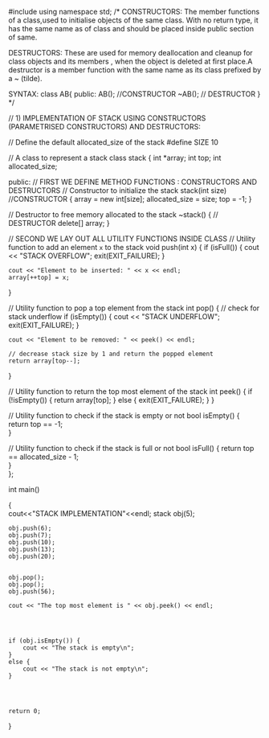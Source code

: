 #include <iostream>
using namespace std;
/* 
CONSTRUCTORS: The member functions of a class,used to initialise objects of the same class. With no return type, it has the same name as of class and should be placed inside public section of same.

DESTRUCTORS: These are used for memory deallocation and cleanup for class objects and its members , when the object is deleted at first place.A destructor is a member function with the same name as its class prefixed by a ~ (tilde).

SYNTAX:
class AB{
   public:
   AB(); //CONSTRUCTOR
   ~AB(); // DESTRUCTOR
}
*/

// 1) IMPLEMENTATION OF STACK USING CONSTRUCTORS (PARAMETRISED CONSTRUCTORS) AND DESTRUCTORS:

// Define the default allocated_size of the stack
#define SIZE 10
 
// A class to represent a stack
class stack
{
    int *array;
    int top;
    int allocated_size;
 
public:
// FIRST WE DEFINE METHOD FUNCTIONS : CONSTRUCTORS AND DESTRUCTORS
// Constructor to initialize the stack
stack(int size)  //CONSTRUCTOR
{
    array = new int[size];
    allocated_size = size;
    top = -1;
}
 
// Destructor to free memory allocated to the stack
~stack() {        // DESTRUCTOR
    delete[] array;
}
 
// SECOND WE LAY OUT ALL UTILITY FUNCTIONS INSIDE CLASS
// Utility function to add an element `x` to the stack
 void push(int x)
{
    if (isFull())
    {
        cout << "STACK OVERFLOW";
        exit(EXIT_FAILURE);
    }
 
    cout << "Element to be inserted: " << x << endl;
    array[++top] = x;
}
 
// Utility function to pop a top element from the stack
int pop()
{
    // check for stack underflow
    if (isEmpty())
    {
        cout << "STACK UNDERFLOW";
        exit(EXIT_FAILURE);
    }
 
    cout << "Element to be removed: " << peek() << endl;
 
    // decrease stack size by 1 and return the popped element
    return array[top--];
}
 
// Utility function to return the top most element of the stack
int peek()
{
    if (!isEmpty()) {
        return array[top];
    }
    else {
        exit(EXIT_FAILURE);
    }
}
 
// Utility function to check if the stack is empty or not
bool isEmpty() {
    return top == -1;               
}
 
// Utility function to check if the stack is full or not
bool isFull() {
    return top == allocated_size - 1;   
}  
};


 
int main()

{   
    cout<<"STACK IMPLEMENTATION"<<endl;
    stack obj(5);
 
    obj.push(6);
    obj.push(7);
    obj.push(10);
    obj.push(13);
    obj.push(20);
 

    obj.pop();
    obj.pop();
    obj.push(56);
 
    cout << "The top most element is " << obj.peek() << endl;
    
 
    
 
    if (obj.isEmpty()) {
        cout << "The stack is empty\n";
    }
    else {
        cout << "The stack is not empty\n";
    }
    

   
 
    return 0;

}










